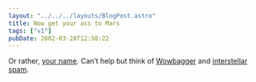 ```yaml
---
layout: "../../../layouts/BlogPost.astro"
title: Now get your ass to Mars
tags: ["v1"]
pubDate: 2002-03-28T12:58:22
---
```


Or rather, [your name][1]. Can&#8217;t help but think of [Wowbagger][2] and [interstellar spam][3].

[1]: http://spacekids.hq.nasa.gov/2003/nameform.cfm "Send your name to Mars as part of the Mars Exploration Rover-2003 Mission Name Disk"
[2]: http://cronos.tec-9.com/wow/about.htm "handy start to list?"
[3]: http://www.newscientist.com/hottopics/astrobiology/etmail.jsp "beamed directly into your cortex"
